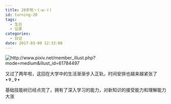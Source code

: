 ```yaml
---
title: 20岁啦ヽ(･ω･ゞ)
id: turning-20
tags:
  - 生日
  - 记录
categories:
  - 日记
date: 2017-03-09 12:33:00
---
```


<img src="/2017/03/09/27/508_e9265e80a509560b855784f26c225fc6-1280x814.jpg" alt="http://www.pixiv.net/member_illust.php?mode=medium&amp;illust_id=61784497" title="千夜QY3S id=49170305">

又过了两年啦，这回在大学中的生活渐渐步入正轨，时间安排也越来越紧张了•✞_✞•

基础技能树已经点完了，拥有了深入学习的能力，对新知识的接受能力和理解能力大涨
